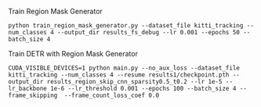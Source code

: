 Train Region Mask Generator
```
python train_region_mask_generator.py --dataset_file kitti_tracking --num_classes 4 --output_dir results_fs_debug --lr 0.001 --epochs 50 --batch_size 4
```

Train DETR with Region Mask Generator
```
CUDA_VISIBLE_DEVICES=1 python main.py --no_aux_loss --dataset_file kitti_tracking --num_classes 4 --resume results1/checkpoint.pth --output_dir results_region_skip_cnn_sparsity0.5_t0.2 --lr 1e-5 --lr_backbone 1e-6 --lr_threshold 0.001 --epochs 100 --batch_size 4 --frame_skipping  --frame_count_loss_coef 0.0
```